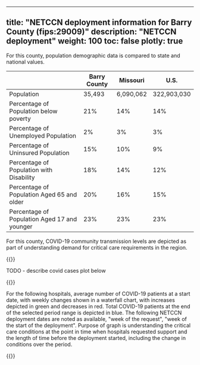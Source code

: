 
---
title: "NETCCN deployment information for Barry County (fips:29009)"
description: "NETCCN deployment"
weight: 100
toc: false
plotly: true
---

For this county, population demographic data is compared to state and national values.

| | Barry County | Missouri | U.S. |
| ----------- | ----------- | ----------- | -------- |
| Population | 35,493 | 6,090,062 | 322,903,030 |
| Percentage of Population below poverty | 21% | 14% | 14% |
| Percentage of Unemployed Population | 2% | 3% | 3% |
| Percentage of Uninsured Population | 15% | 10% | 9% |
| Percentage of Population with Disability | 18% | 14% | 12% |
| Percentage of Population Aged 65 and older | 20% | 16% | 15% |
| Percentage of Population Aged 17 and younger | 23% | 23% | 23% |

  

For this county, COVID-19 community transmission levels are depicted as part of understanding demand for critical care requirements in the region.

{{<plotly json="netccn/29009/covid_transmission.plotly.json" height="400px">}}


TODO - describe covid cases plot below

  {{<plotly json="netccn/29009/covid_cases.plotly.json" height="400px">}}


For the following hospitals, average number of COVID-19 patients at a start date, with weekly changes shown in a waterfall chart, with increases depicted in green and decreases in red.  Total COVID-19 patients at the end of the selected period range is depicted in blue.  The following NETCCN deployment dates are noted as available, "week of the request", "week of the start of the deployment".  Purpose of graph is understanding the critical care conditions at the point in time when hospitals requested support and the length of time before the deployment started, including the change in conditions over the period.

{{<plotly json="netccn/29009/hospital.261329.plotly.json" height="400px">}}
